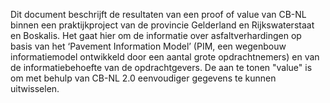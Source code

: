 Dit document beschrijft de resultaten van een proof of value van CB-NL binnen een praktijkproject van de provincie Gelderland en Rijkswaterstaat en Boskalis. Het gaat hier om de informatie over asfaltverhardingen op basis van het ‘Pavement Information Model’ (PIM, een wegenbouw informatiemodel ontwikkeld door een aantal grote opdrachtnemers) en van de informatiebehoefte van de opdrachtgevers. De aan te tonen "value" is om met behulp van CB-NL 2.0 eenvoudiger gegevens te kunnen uitwisselen.
